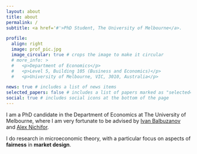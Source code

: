 ```yaml
---
layout: about
title: about
permalink: /
subtitle: <a href='#'>PhD Student, The University of Melbourne</a>.

profile:
  align: right
  image: prof_pic.jpg
  image_circular: true # crops the image to make it circular
  # more_info: >
  #   <p>Department of Economics</p>
  #   <p>Level 5, Building 105 (Business and Economics)</p>
  #   <p>University of Melbourne, VIC, 3010, Australia</p>

news: true # includes a list of news items
selected_papers: false # includes a list of papers marked as "selected={true}"
social: true # includes social icons at the bottom of the page
---
```


I am a PhD candidate in the Department of Economics at The University of Melbourne, where I am very fortunate to be advised by [Ivan Balbuzanov](https://sites.google.com/site/ibalbuzanov/home) and [Alex Nichifor](https://www.nichifor.net/).

I do research in microeconomic theory, with a particular focus on aspects of **fairness** in **market design**.

<!-- You can put a picture in, too. The code is already in, just name your picture `prof_pic.jpg` and put it in the `img/` folder.

Put your address / P.O. box / other info right below your picture. You can also disable any of these elements by editing `profile` property of the YAML header of your `_pages/about.md`. Edit `_bibliography/papers.bib` and Jekyll will render your [publications page](/al-folio/publications/) automatically.

Link to your social media connections, too. This theme is set up to use [Font Awesome icons](https://fontawesome.com/) and [Academicons](https://jpswalsh.github.io/academicons/), like the ones below. Add your Facebook, Twitter, LinkedIn, Google Scholar, or just disable all of them. -->
